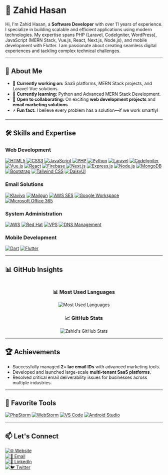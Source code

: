 # 👋 Zahid Hasan

Hi, I'm Zahid Hasan, a **Software Developer** with over 11 years of experience. I specialize in building scalable and efficient applications using modern technologies. My expertise spans PHP (Laravel, CodeIgniter, WordPress), JavaScript (MERN Stack, Vue.js, React, Next.js, Node.js), and mobile development with Flutter. I am passionate about creating seamless digital experiences and tackling complex technical challenges.

---

## 🚀 About Me

- 🔭 **Currently working on:** SaaS platforms, MERN Stack projects, and Laravel-Vue solutions.
- 🌱 **Currently learning:** Python and Advanced MERN Stack Development.
- 👯 **Open to collaborating:** On exciting **web development projects** and **email marketing solutions**.
- ⚡ **Fun fact:** I believe every problem has a solution—if we work smartly!

---

## 🛠️ Skills and Expertise

### Web Development
[![HTML5](https://img.shields.io/badge/HTML5-E34F26?style=for-the-badge&logo=html5&logoColor=white)](https://developer.mozilla.org/en-US/docs/Web/HTML)
[![CSS3](https://img.shields.io/badge/CSS3-1572B6?style=for-the-badge&logo=css3&logoColor=white)](https://developer.mozilla.org/en-US/docs/Web/CSS)
[![JavaScript](https://img.shields.io/badge/JavaScript-F7DF1E?style=for-the-badge&logo=javascript&logoColor=black)](https://developer.mozilla.org/en-US/docs/Web/JavaScript)
[![PHP](https://img.shields.io/badge/PHP-777BB4?style=for-the-badge&logo=php&logoColor=white)](https://www.php.net/)
[![Python](https://img.shields.io/badge/Python-3776AB?style=for-the-badge&logo=python&logoColor=white)](https://www.python.org/)
[![Laravel](https://img.shields.io/badge/Laravel-FF2D20?style=for-the-badge&logo=laravel&logoColor=white)](https://laravel.com/)
[![CodeIgniter](https://img.shields.io/badge/CodeIgniter-EF4223?style=for-the-badge&logo=codeigniter&logoColor=white)](https://codeigniter.com/)
[![Vue.js](https://img.shields.io/badge/Vue.js-4FC08D?style=for-the-badge&logo=vue.js&logoColor=white)](https://vuejs.org/)
[![React](https://img.shields.io/badge/React-61DAFB?style=for-the-badge&logo=react&logoColor=black)](https://reactjs.org/)
[![Firebase](https://img.shields.io/badge/Firebase-FFCA28?style=for-the-badge&logo=firebase&logoColor=black)](https://firebase.google.com/)
[![Next.js](https://img.shields.io/badge/Next.js-000000?style=for-the-badge&logo=next.js&logoColor=white)](https://nextjs.org/)
[![Express.js](https://img.shields.io/badge/Express.js-000000?style=for-the-badge&logo=express&logoColor=white)](https://expressjs.com/)
[![Node.js](https://img.shields.io/badge/Node.js-339933?style=for-the-badge&logo=node.js&logoColor=white)](https://nodejs.org/)
[![MongoDB](https://img.shields.io/badge/MongoDB-47A248?style=for-the-badge&logo=mongodb&logoColor=white)](https://www.mongodb.com/)
[![Bootstrap](https://img.shields.io/badge/Bootstrap-7952B3?style=for-the-badge&logo=bootstrap&logoColor=white)](https://getbootstrap.com/)
[![Tailwind CSS](https://img.shields.io/badge/Tailwind%20CSS-38B2AC?style=for-the-badge&logo=tailwind-css&logoColor=white)](https://tailwindcss.com/)
[![DaisyUI](https://img.shields.io/badge/DaisyUI-5A0EF8?style=for-the-badge&logo=daisyui&logoColor=white)](https://daisyui.com/)



### Email Solutions
[![Klaviyo](https://img.shields.io/badge/Klaviyo-52E872?style=for-the-badge&logo=klaviyo&logoColor=white)](https://www.klaviyo.com/)
[![Mailgun](https://img.shields.io/badge/Mailgun-F06B64?style=for-the-badge&logo=mailgun&logoColor=white)](https://www.mailgun.com/)
[![AWS SES](https://img.shields.io/badge/AWS%20SES-FF9900?style=for-the-badge&logo=amazon-aws&logoColor=white)](https://aws.amazon.com/ses/)
[![Google Workspace](https://img.shields.io/badge/Google%20Workspace-4285F4?style=for-the-badge&logo=google&logoColor=white)](https://workspace.google.com/)
[![Microsoft Office 365](https://img.shields.io/badge/Office%20365-D83B01?style=for-the-badge&logo=microsoftoffice&logoColor=white)](https://www.microsoft.com/en-us/microsoft-365)


### System Administration
[![AWS](https://img.shields.io/badge/AWS-232F3E?style=for-the-badge&logo=amazon-aws&logoColor=white)](https://aws.amazon.com/)
[![Red Hat](https://img.shields.io/badge/Red%20Hat-EE0000?style=for-the-badge&logo=red-hat&logoColor=white)](https://www.redhat.com/)
[![VPS](https://img.shields.io/badge/VPS%20Hosting-0078D4?style=for-the-badge&logo=microsoft-azure&logoColor=white)](https://www.vultr.com/)
[![DNS Management](https://img.shields.io/badge/DNS%20Management-1572B6?style=for-the-badge&logo=cloudflare&logoColor=white)](https://www.cloudflare.com/)

### Mobile Development
[![Dart](https://img.shields.io/badge/Dart-0175C2?style=for-the-badge&logo=dart&logoColor=white)](https://dart.dev/)
[![Flutter](https://img.shields.io/badge/Flutter-02569B?style=for-the-badge&logo=flutter&logoColor=white)](https://flutter.dev/)

---

## 📊 GitHub Insights

<div style="display: flex; flex-wrap: wrap; justify-content: space-between; align-items: center;">
  <div style="flex: 1; text-align: center; min-width: 300px;">
    <h3>📊 Most Used Languages</h3>
    <img src="https://github-readme-stats.vercel.app/api/top-langs/?username=zahidhasanratan&layout=compact&theme=radical" alt="Most Used Languages">
  </div>
  <div style="flex: 1; text-align: center; min-width: 300px;">
    <h3>📈 GitHub Stats</h3>
    <img src="https://github-readme-stats.vercel.app/api?username=zahidhasanratan&show_icons=true&theme=radical" alt="Zahid's GitHub Stats">
  </div>
</div>

---

## 🏆 Achievements

- Successfully managed **2+ lac email IDs** with advanced marketing tools.
- Developed and launched large-scale **multi-tenant SaaS platforms**.
- Resolved critical email deliverability issues for businesses across multiple industries.

---

## 🔧 Favorite Tools

[![PhpStorm](https://img.shields.io/badge/PhpStorm-000000?style=for-the-badge&logo=phpstorm&logoColor=white)](https://www.jetbrains.com/phpstorm/)
[![WebStorm](https://img.shields.io/badge/WebStorm-000000?style=for-the-badge&logo=webstorm&logoColor=white)](https://www.jetbrains.com/webstorm/)
[![VS Code](https://img.shields.io/badge/VS%20Code-007ACC?style=for-the-badge&logo=visual-studio-code&logoColor=white)](https://code.visualstudio.com/)
[![Android Studio](https://img.shields.io/badge/Android%20Studio-3DDC84?style=for-the-badge&logo=android-studio&logoColor=white)](https://developer.android.com/studio)

---

## 📫 Let's Connect

[![🌐 Website](https://img.shields.io/badge/🌐%20Website-Zahid%20Hasan-blue?style=for-the-badge&logo=google-chrome&logoColor=white)](https://zahid.com.bd)  
[![📧 Email](https://img.shields.io/badge/📧%20Email-inf@zahid.com.bd-green?style=for-the-badge&logo=gmail&logoColor=white)](mailto:inf@zahid.com.bd)  
[![💼 LinkedIn](https://img.shields.io/badge/💼%20LinkedIn-Zahid%20Hasan-blue?style=for-the-badge&logo=linkedin&logoColor=white)](https://www.linkedin.com/in/zahid-hasan-5118886a)  
[![🐦 Twitter](https://img.shields.io/badge/🐦%20Twitter-@zahidhasanratan-blue?style=for-the-badge&logo=twitter&logoColor=white)](https://x.com/zahidhasanratan)
